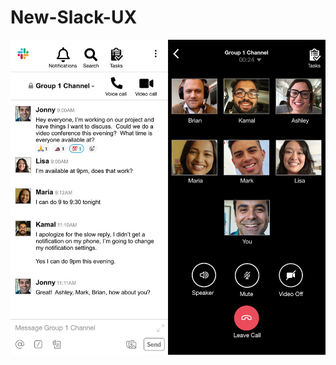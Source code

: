 # New-Slack-UX

<kbd>![Screenshot](https://raw.githubusercontent.com/makicoding/New-Slack-UX/master/Screenshot/sRGB_1000px_Slack_Thumbnail3.jpg)</kbd>